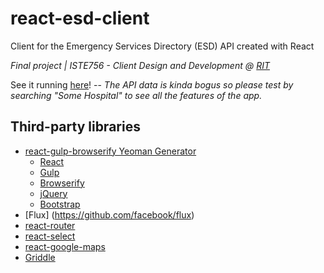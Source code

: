 # react-esd-client

Client for the Emergency Services Directory (ESD) API created with React

*Final project | ISTE756 - Client Design and Development @ [RIT](http://www.rit.edu)*

See it running [here](http://test.tonyjmnz.com/)! -- *The API data is kinda bogus so please test by searching "Some Hospital" to see all the features of the app.*


## Third-party libraries

* [react-gulp-browserify Yeoman Generator](https://github.com/randylien/generator-react-gulp-browserify)
    * [React](https://facebook.github.io/react/index.html)
    * [Gulp](http://gulpjs.com/)
    * [Browserify](http://browserify.org/)
    * [jQuery](https://jquery.com/)
    * [Bootstrap](http://getbootstrap.com/)
* [Flux] (https://github.com/facebook/flux)
* [react-router](https://github.com/reactjs/react-router)
* [react-select](https://github.com/JedWatson/react-select)
* [react-google-maps](https://github.com/tomchentw/react-google-maps)
* [Griddle](https://github.com/GriddleGriddle/Griddle/)

